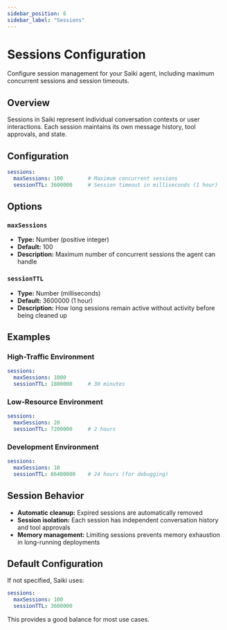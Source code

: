 ```yaml
---
sidebar_position: 6
sidebar_label: "Sessions"
---
```


# Sessions Configuration

Configure session management for your Saiki agent, including maximum concurrent sessions and session timeouts.

## Overview

Sessions in Saiki represent individual conversation contexts or user interactions. Each session maintains its own message history, tool approvals, and state.

## Configuration

```yaml
sessions:
  maxSessions: 100        # Maximum concurrent sessions
  sessionTTL: 3600000     # Session timeout in milliseconds (1 hour)
```

## Options

### `maxSessions`
- **Type:** Number (positive integer)
- **Default:** 100
- **Description:** Maximum number of concurrent sessions the agent can handle

### `sessionTTL`
- **Type:** Number (milliseconds)
- **Default:** 3600000 (1 hour)
- **Description:** How long sessions remain active without activity before being cleaned up

## Examples

### High-Traffic Environment
```yaml
sessions:
  maxSessions: 1000
  sessionTTL: 1800000     # 30 minutes
```

### Low-Resource Environment
```yaml
sessions:
  maxSessions: 20
  sessionTTL: 7200000     # 2 hours
```

### Development Environment
```yaml
sessions:
  maxSessions: 10
  sessionTTL: 86400000    # 24 hours (for debugging)
```

## Session Behavior

- **Automatic cleanup:** Expired sessions are automatically removed
- **Session isolation:** Each session has independent conversation history and tool approvals
- **Memory management:** Limiting sessions prevents memory exhaustion in long-running deployments

## Default Configuration

If not specified, Saiki uses:
```yaml
sessions:
  maxSessions: 100
  sessionTTL: 3600000
```

This provides a good balance for most use cases.